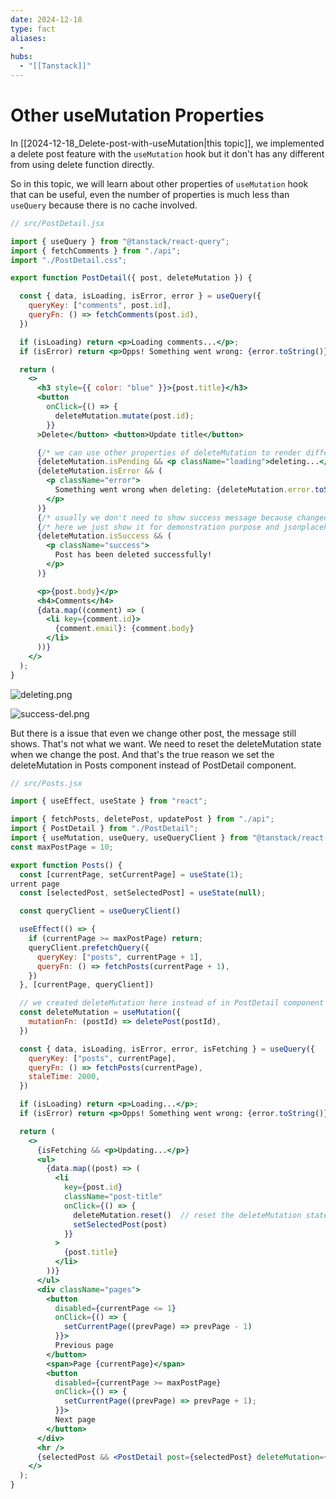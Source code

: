 ```yaml
---
date: 2024-12-18
type: fact
aliases:
  -
hubs:
  - "[[Tanstack]]"
---
```


# Other useMutation Properties

In [[2024-12-18_Delete-post-with-useMutation|this topic]], we implemented a delete post feature with the `useMutation` hook but it don't has any different from using delete function directly.

So in this topic, we will learn about other properties of `useMutation` hook that can be useful, even the number of properties is much less than `useQuery` because there is no cache involved.

```jsx
// src/PostDetail.jsx

import { useQuery } from "@tanstack/react-query";
import { fetchComments } from "./api";
import "./PostDetail.css";

export function PostDetail({ post, deleteMutation }) {

  const { data, isLoading, isError, error } = useQuery({
    queryKey: ["comments", post.id],
    queryFn: () => fetchComments(post.id),
  })

  if (isLoading) return <p>Loading comments...</p>;
  if (isError) return <p>Opps! Something went wrong: {error.toString()}</p>;

  return (
    <>
      <h3 style={{ color: "blue" }}>{post.title}</h3>
      <button
        onClick={() => {
          deleteMutation.mutate(post.id);
        }}
      >Delete</button> <button>Update title</button>

      {/* we can use other properties of deleteMutation to render different messages conditionally */}
      {deleteMutation.isPending && <p className="loading">deleting...</p>}
      {deleteMutation.isError && (
        <p className="error">
          Something went wrong when deleting: {deleteMutation.error.toString()}
        </p>
      )}
      {/* usually we don't need to show success message because changed data itself is the success message... */}
      {/* here we just show it for demonstration purpose and jsonplaceholder API doesn't really delete the post */}
      {deleteMutation.isSuccess && (
        <p className="success">
          Post has been deleted successfully!
        </p>
      )}

      <p>{post.body}</p>
      <h4>Comments</h4>
      {data.map((comment) => (
        <li key={comment.id}>
          {comment.email}: {comment.body}
        </li>
      ))}
    </>
  );
}

```

![deleting.png](../assets/imgs/deleting.png)

![success-del.png](../assets/imgs/success-del.png)


But there is a issue that even we change other post, the message still shows. That's not what we want. We need to reset the deleteMutation state when we change the post. And that's the true reason we set the deleteMutation in Posts component instead of PostDetail component.

```jsx
// src/Posts.jsx 

import { useEffect, useState } from "react";

import { fetchPosts, deletePost, updatePost } from "./api";
import { PostDetail } from "./PostDetail";
import { useMutation, useQuery, useQueryClient } from "@tanstack/react-query";
const maxPostPage = 10;

export function Posts() {
  const [currentPage, setCurrentPage] = useState(1);
urrent page
  const [selectedPost, setSelectedPost] = useState(null);

  const queryClient = useQueryClient()

  useEffect(() => {
    if (currentPage >= maxPostPage) return;
    queryClient.prefetchQuery({
      queryKey: ["posts", currentPage + 1],
      queryFn: () => fetchPosts(currentPage + 1),
    })
  }, [currentPage, queryClient])

  // we created deleteMutation here instead of in PostDetail component before
  const deleteMutation = useMutation({
    mutationFn: (postId) => deletePost(postId),
  })

  const { data, isLoading, isError, error, isFetching } = useQuery({
    queryKey: ["posts", currentPage],
    queryFn: () => fetchPosts(currentPage),
    staleTime: 2000,
  })

  if (isLoading) return <p>Loading...</p>;
  if (isError) return <p>Opps! Something went wrong: {error.toString()}</p>;

  return (
    <>
      {isFetching && <p>Updating...</p>}
      <ul>
        {data.map((post) => (
          <li
            key={post.id}
            className="post-title"
            onClick={() => {
              deleteMutation.reset()  // reset the deleteMutation state in Posts component when we select a post
              setSelectedPost(post)
            }}
          >
            {post.title}
          </li>
        ))}
      </ul>
      <div className="pages">
        <button
          disabled={currentPage <= 1}
          onClick={() => {
            setCurrentPage((prevPage) => prevPage - 1)
          }}>
          Previous page
        </button>
        <span>Page {currentPage}</span>
        <button
          disabled={currentPage >= maxPostPage}
          onClick={() => {
            setCurrentPage((prevPage) => prevPage + 1);
          }}>
          Next page
        </button>
      </div>
      <hr />
      {selectedPost && <PostDetail post={selectedPost} deleteMutation={deleteMutation} />}
    </>
  );
}
```
